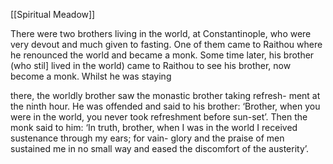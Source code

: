 [[Spiritual Meadow]]
 
There were two brothers living in the world, at Constantinople, who were very devout and much given to fasting. One of them came to Raithou where he renounced the world and became a monk. Some time later, his brother (who stil] lived in the world) came to Raithou to see his brother, now become a monk. Whilst he was staying  
 
there, the worldly brother saw the monastic brother taking refresh- ment at the ninth hour. He was offended and said to his brother: ‘Brother, when you were in the world, you never took refreshment before sun-set’. Then the monk said to him: ‘In truth, brother, when I was in the world I received sustenance through my ears; for vain- glory and the praise of men sustained me in no small way and eased the discomfort of the austerity’.
